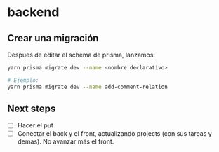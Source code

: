 # backend

## Crear una migración

Despues de editar el schema de prisma, lanzamos:

```bash
yarn prisma migrate dev --name <nombre declarativo>

# Ejemplo:
yarn prisma migrate dev --name add-comment-relation
```

## Next steps

- [ ] Hacer el put
- [ ] Conectar el back y el front, actualizando projects (con sus tareas y demas). No avanzar más el front.
